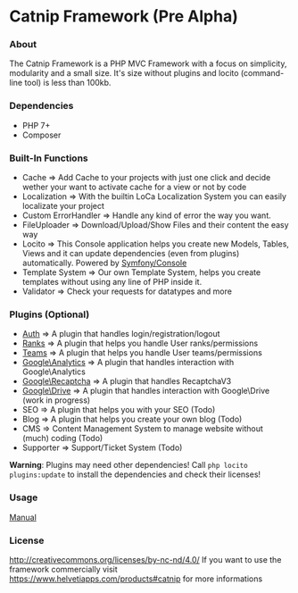 # Catnip Framework (Pre Alpha)
 
### About
The Catnip Framework is a PHP MVC Framework with a focus on simplicity, modularity and a small size.
It's size without plugins and locito (command-line tool) is less than 100kb.

### Dependencies
* PHP 7+
* Composer

### Built-In Functions
* Cache => Add Cache to your projects with just one click and decide wether your want to activate cache for a view or not by code
* Localization => With the builtin LoCa Localization System you can easily localizate your project
* Custom ErrorHandler => Handle any kind of error the way you want.
* FileUploader => Download/Upload/Show Files and their content the easy way
* Locito => This Console application helps you create new Models, Tables, Views and it can update dependencies (even from plugins) automatically. Powered by [Symfony/Console](https://github.com/symfony/console)
* Template System => Our own Template System, helps you create templates without using any line of PHP inside it.
* Validator => Check your requests for datatypes and more

### Plugins (Optional)
* [Auth](https://github.com/daredloco/catnip/tree/main/plugins/Auth) => A plugin that handles login/registration/logout
* [Ranks](https://github.com/daredloco/catnip/tree/main/plugins/Ranks) => A plugin that helps you handle User ranks/permissions
* [Teams](https://github.com/daredloco/catnip/tree/main/plugins/Teams) => A plugin that helps you handle User teams/permissions
* [Google\Analytics](https://github.com/daredloco/catnip/tree/main/plugins/Google) => A plugin that handles interaction with Google\Analytics
* [Google\Recaptcha](https://github.com/daredloco/catnip/tree/main/plugins/Google) => A plugin that handles RecaptchaV3
* [Google\Drive](https://github.com/daredloco/catnip/tree/main/plugins/Google) => A plugin that handles interaction with Google\Drive (work in progress)
* SEO => A plugin that helps you with your SEO (Todo)
* Blog => A plugin that helps you create your own blog (Todo)
* CMS => Content Management System to manage website without (much) coding (Todo)
* Supporter => Support/Ticket System (Todo)

**Warning**: Plugins may need other dependencies! Call ``` php locito plugins:update ``` to install the dependencies and check their licenses!

### Usage
[Manual](https://github.com/daredloco/catnip/tree/main/Manual.md)

### License
http://creativecommons.org/licenses/by-nc-nd/4.0/
If you want to use the framework commercially visit https://www.helvetiapps.com/products#catnip for more informations
